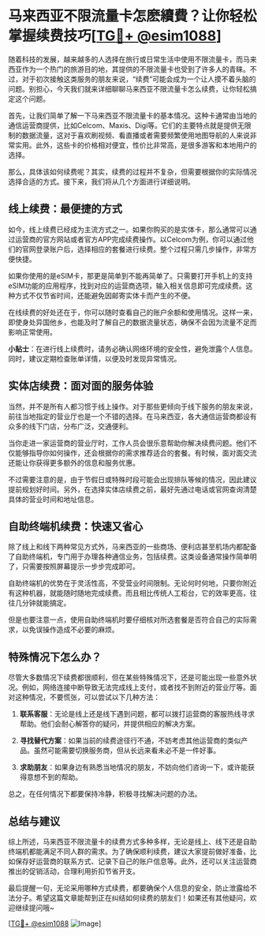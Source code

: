 # 马来西亚不限流量卡怎麽續費？让你轻松掌握续费技巧[[TG💪+ @esim1088](https://t.me/s/esim1088)]

随着科技的发展，越来越多的人选择在旅行或日常生活中使用不限流量卡，而马来西亚作为一个热门的旅游目的地，其提供的不限流量卡也受到了许多人的青睐。不过，对于初次接触这类服务的朋友来说，“续费”可能会成为一个让人摸不着头脑的问题。别担心，今天我们就来详细聊聊马来西亚不限流量卡怎么续费，让你轻松搞定这个问题。

首先，让我们简单了解一下马来西亚不限流量卡的基本情况。这种卡通常由当地的通信运营商提供，比如Celcom、Maxis、Digi等。它们的主要特点就是提供无限制的数据流量，这对于喜欢刷视频、看直播或者需要频繁使用地图导航的人来说非常实用。此外，这些卡的价格相对便宜，性价比非常高，是很多游客和本地用户的选择。

那么，具体该如何续费呢？其实，续费的过程并不复杂，但需要根据你的实际情况选择合适的方式。接下来，我们将从几个方面进行详细说明。

## 线上续费：最便捷的方式

如今，线上续费已经成为主流方式之一。如果你购买的是实体卡，那么通常可以通过运营商的官方网站或者官方APP完成续费操作。以Celcom为例，你可以通过他们的官网登录账户后，选择相应的套餐进行续费。整个过程只需几步操作，非常方便快捷。

如果你使用的是eSIM卡，那更是简单到不能再简单了。只需要打开手机上的支持eSIM功能的应用程序，找到对应的运营商选项，输入相关信息即可完成续费。这种方式不仅节省时间，还能避免因邮寄实体卡而产生的不便。

在线续费的好处还在于，你可以随时查看自己的账户余额和使用情况。这样一来，即使身处异国他乡，也能及时了解自己的数据流量状态，确保不会因为流量不足而影响正常使用。

**小贴士**：在进行线上续费时，请务必确认网络环境的安全性，避免泄露个人信息。同时，建议定期检查账单详情，以便及时发现异常情况。

## 实体店续费：面对面的服务体验

当然，并不是所有人都习惯于线上操作。对于那些更倾向于线下服务的朋友来说，前往当地指定的营业厅也是一个不错的选择。在马来西亚，各大通信运营商都设有众多的线下门店，分布广泛，交通便利。

当你走进一家运营商的营业厅时，工作人员会很乐意帮助你解决续费问题。他们不仅能够指导你如何操作，还会根据你的需求推荐适合的套餐。有时候，面对面交流还能让你获得更多额外的信息和服务优惠。

不过需要注意的是，由于节假日或特殊时段可能会出现排队等候的情况，因此建议提前规划好时间。另外，在选择实体店续费之前，最好先通过电话或官网查询清楚具体的营业时间和地址信息。

## 自助终端机续费：快速又省心

除了线上和线下两种常见方式外，马来西亚的一些商场、便利店甚至机场内都配备了自助终端机，专门用于办理各种通信业务，包括续费。这类设备通常操作简单明了，只需要按照屏幕提示一步步完成即可。

自助终端机的优势在于灵活性高，不受营业时间限制。无论何时何地，只要你附近有这种机器，就能随时随地完成续费。而且相比传统人工柜台，它的效率更高，往往几分钟就能搞定。

但是也要注意一点，使用自助终端机时要仔细核对所选套餐是否符合自己的实际需求，以免误操作造成不必要的麻烦。

## 特殊情况下怎么办？

尽管大多数情况下续费都很顺利，但在某些特殊情况下，还是可能出现一些意外状况。例如，网络连接中断导致无法完成线上支付，或者找不到附近的营业厅等。面对这种情况，不要慌张，可以尝试以下几种方法：

1. **联系客服**：无论是线上还是线下遇到问题，都可以拨打运营商的客服热线寻求帮助。他们会耐心解答你的疑问，并提供相应的解决方案。
   
2. **寻找替代方案**：如果当前的续费途径行不通，不妨考虑其他运营商的类似产品。虽然可能需要切换服务商，但从长远来看未必不是一件好事。

3. **求助朋友**：如果身边有熟悉当地情况的朋友，不妨向他们咨询一下，或许能获得意想不到的帮助。

总之，在任何情况下都要保持冷静，积极寻找解决问题的办法。

## 总结与建议

综上所述，马来西亚不限流量卡的续费方式多种多样，无论是线上、线下还是自助终端机都能满足不同人群的需求。为了确保顺利续费，建议大家提前做好准备，比如保存好运营商的联系方式、记录下自己的账户信息等。此外，还可以关注运营商推出的促销活动，合理利用折扣节省开支。

最后提醒一句，无论采用哪种方式续费，都要确保个人信息的安全，防止泄露给不法分子。希望这篇文章能帮到正在纠结如何续费的朋友们！如果还有其他疑问，欢迎继续提问哦~

[[TG💪+ @esim1088](https://t.me/s/esim1088) ![Image](https://i.postimg.cc/4NQfJmqS/Snipaste-2025-05-13-00-14-12.png)]